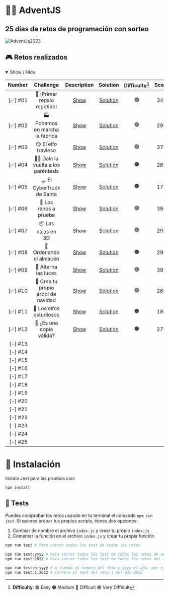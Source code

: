 # **🎁🧦 AdventJS**
## **25 días de retos de programación con sorteo**


![AdventJs2023](https://imgur.com/V5JKvkv.png)

## **🎮 Retos realizados**

<details open>
<summary>Show / Hide</summary>

| Number    | Challenge                             | Description         | Solution                 | Difficulty[^1] | Score |
| --------: | :-----------------------------------: | :-----------------: | :----------------------: | :------------: | :---: |
| [✅] #01  | 🎁 ¡Primer regalo repetido!           | [Show][c01-readme]  | [Solution][c01-solution] |       🟢       |  340  |
| [✅] #02  | 🏭 Ponemos en marcha la fábrica      | [Show][c02-readme]  | [Solution][c02-solution] |       🟢       |  290  |
| [✅] #03  | 😏 El elfo travieso                  | [Show][c03-readme]  | [Solution][c03-solution] |       🟢       |  370  |
| [✅] #04  | 😵‍💫 Dale la vuelta a los paréntesis | [Show][c04-readme]  | [Solution][c04-solution] |       🟠       |  280  |
| [✅] #05  | 🛷 El CyberTruck de Santa            | [Show][c05-readme]  | [Solution][c05-solution] |       🟠       |  170  |
| [✅] #06  | 🦌 Los renos a prueba                | [Show][c06-readme]  | [Solution][c06-solution] |       🟢       |  390  |
| [✅] #07  | 📦 Las cajas en 3D                   | [Show][c07-readme]  | [Solution][c07-solution] |       🟢       |  290  |
| [✅] #08  | 🏬 Ordenando el almacén              | [Show][c08-readme]  | [Solution][c08-solution] |       🟠       |  290  |
| [✅] #09  | 🚦 Alterna las luces                  | [Show][c09-readme]  | [Solution][c09-solution] |       🟢       |  390  |
| [✅] #10  | 🎄 Crea tu propio árbol de navidad    | [Show][c10-readme]  | [Solution][c10-solution] |       🟢       |  280  |
| [✅] #11  | 📖 Los elfos estudiosos              | [Show][c11-readme]  | [Solution][c11-solution] |       🟠       |  180  |
| [✅] #12  | 📸 ¿Es una copia válida?             | [Show][c12-readme]  | [Solution][c12-solution] |       🟠       |  270  |
| [-] #13  |                                        |                     |                          |                 |       |
| [-] #14  |                                        |                     |                          |                 |       |
| [-] #15  |                                        |                     |                          |                 |       |
| [-] #16  |                                        |                     |                          |                 |       |
| [-] #17  |                                        |                     |                          |                 |       |
| [-] #18  |                                        |                     |                          |                 |       |
| [-] #19  |                                        |                     |                          |                 |       |
| [-] #20  |                                        |                     |                          |                 |       |
| [-] #21  |                                        |                     |                          |                 |       |
| [-] #22  |                                        |                     |                          |                 |       |
| [-] #23  |                                        |                     |                          |                 |       |
| [-] #24  |                                        |                     |                          |                 |       |
| [-] #25  |                                        |                     |                          |                 |       |

[^1]: **Difficulty**: 🟢 Easy 🟠 Medium 🔴 Difficult 🟣 Very Difficult

[c01-readme]: ./challenge01/README.md
[c01-solution]: ./challenge01/index.js
[c02-readme]: ./challenge02/README.md
[c02-solution]: ./challenge02/index.js
[c03-readme]: ./challenge03/README.md
[c03-solution]: ./challenge03/index.js
[c04-readme]: ./challenge04/README.md
[c04-solution]: ./challenge04/index.js
[c05-readme]: ./challenge05/README.md
[c05-solution]: ./challenge05/index.js
[c06-readme]: ./challenge06/README.md
[c06-solution]: ./challenge06/index.js
[c07-readme]: ./challenge07/README.md
[c07-solution]: ./challenge07/index.js
[c08-readme]: ./challenge08/README.md
[c08-solution]: ./challenge08/index.js
[c09-readme]: ./challenge09/README.md
[c09-solution]: ./challenge09/index.js
[c10-readme]: ./challenge10/README.md
[c10-solution]: ./challenge10/index.js
[c11-readme]: ./challenge11/README.md
[c11-solution]: ./challenge11/index.js
[c12-readme]: ./challenge12/README.md
[c12-solution]: ./challenge12/index.js
</details>


# **📝 Instalación**

Instala Jest para las pruebas con:

```bash
npm install
```

## **🧪 Tests**

Puedes comprobar los retos usando en tu terminal el comando `npm run jest`.
Si quieres probar tus propios scripts, tienes dos opciones:

1. Cambiar de nombre el archivo `index.js` y crear tu propio `index.js`
2. Comentar la función en el archivo `index.js` y crear tu propia función

```bash
npm run test # Para correr todos los test de todos los retos

npm run test:yyyy # Para correr todos los test de todos los retos de un año es especifico, por ejemplo
npm run test:2022 # Para correr todos los test de todos los retos del año 2022

npm run test:n:yyyy # n siendo el numero del reto y yyyy el año, por ejemplo
npm run test:1:2022 # Correra el test del reto 1 del año 2022
```
